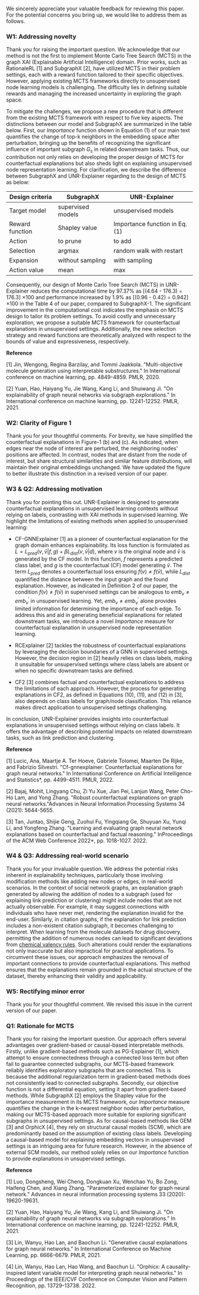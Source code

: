 We sincerely appreciate your valuable feedback for reviewing this paper. For the potential concerns you bring up, we would like to address them as follows.

### W1: Addressing novelty

Thank you for raising the important question. We acknowledge that our method is not the first to implement Monte Carlo Tree Search (MCTS) in the graph XAI (Explainable Artificial Intelligence) domain. Prior works, such as RationaleRL [1] and SubgraphX [2], have utilized MCTS in their problem settings, each with a reward function tailored to their specific objectives. However, applying existing MCTS frameworks directly to unsupervised node learning models is challenging. The difficulty lies in defining suitable rewards and managing the increased uncertainty in exploring the graph space.

To mitigate the challenges, we propose a new procedure that is different from the existing MCTS framework with respect to five key aspects. The distinctions between our model and SubgraphX are summarized in the table below.
First, our $Importance$ function shown in Equation (1) of our main text quantifies the change of top-k neighbors in the embedding space after perturbation, bringing up the benefits of recognizing the significant influence of important subgraph $G_s$ in related downstream tasks. Thus, our contribution not only relies on developing the proper design of MCTS for counterfactual explanations but also sheds light on explaining unsupervised node representation learning. For clarification, we describe the difference between SubgraphX and UNR-Explainer regarding to the design of MCTS as below:

| Design criteria        | SubgraphX          |   UNR-Explainer                |
|------------------------|--------------------|--------------------------------|
| Target model           | supervised models  | unsupervised models            |
| Reward function        | Shapley value      | Importance function in Eq. (1) |
| Action                 | to prune           | to add                         |
| Selection              | argmax             | random walk with restart       |
| Expansion              | without sampling   | with sampling                  |
| Action value           | mean               | max                            |

Consequently, our design of Monte Carlo Tree Search (MCTS) in UNR-Explainer reduces the computational time by 97.37\% as [(4.64 - 176.3) ÷ 176.3] ×100 and performance increased by 1.9\% as [(0.96 - 0.42) ÷ 0.942] ×100 in the Table 4 of our paper, compared to SubgraphX-1. The significant improvement in the computational cost indicates the emphasis on MCTS design to tailor its problem settings. To avoid costly and unnecessary exploration, we propose a suitable MCTS framework for counterfactual explanations in unsupervised settings. Additionally, the new selection strategy and reward functions are theoretically analyzed with respect to the bounds of value and expressiveness, respectively.

 **Reference** 
 
[1] Jin, Wengong, Regina Barzilay, and Tommi Jaakkola. "Multi-objective molecule generation using interpretable substructures." In International conference on machine learning, pp. 4849-4859. PMLR, 2020.

[2] Yuan, Hao, Haiyang Yu, Jie Wang, Kang Li, and Shuiwang Ji. "On explainability of graph neural networks via subgraph explorations." In International conference on machine learning, pp. 12241-12252. PMLR, 2021.

### W2: Clarity of Figure 1

Thank you for your thoughtful comments. For brevity, we have simplified the counterfactual explanations in Figure-1 (b) and (c). As indicated, when edges near the node of interest are perturbed, the neighboring nodes' positions are affected. In contrast, nodes that are distant from the node of interest, but share structural similarities and similar feature distributions, will maintain their original embeddings unchanged. We have updated the figure to better illustrate this distinction in a revised version of our paper.

### W3 & Q2: Addressing motivation

Thank you for pointing this out. UNR-Explainer is designed to generate counterfactual explanations in unsupervised learning contexts without relying on labels, contrasting with XAI methods in supervised learning. We highlight the limitations of existing methods when applied to unsupervised learning:

- CF-GNNExplainer [1] as a pioneer of counterfactual explanation for the graph domain enhances explainability. Its loss function is formulated as 
 $L = L_{pred}(v, \bar{v}| f, g) + βL_{dist}(v,  \bar{v} | d)$, where $v$ is the original node and $\bar{v}$ is generated by the CF model. In this function, $f$ represents a predicted class label, and $g$ is the counterfactual (CF) model generating $\bar{v}$. The term $L_{pred}$ denotes a counterfactual loss ensuring $f(v) \neq f(\bar{v})$, while $L_{dist}$ quantified the distance between the input graph and the found explanation. However, as indicated in Definition 2 of our paper, the condition $f(v) \neq f(\bar{v})$ in supervised settings can be analogous to $emb_{v} \neq emb_{v}^{\prime}$ in unsupervised learning. Yet, $emb_{v} \neq emb_{v}^{\prime}$ alone provides limited information for determining the importance of each edge.  To address this and aid in generating beneficial explanations for related downstream tasks, we introduce a novel $Importance$ measure for counterfactual explanation in unsupervised node representation learning.

- RCExplainer [2] tackles the robustness of counterfactual explanations by leveraging the decision boundaries of a GNN in supervised settings. However, the decision region in [2] heavily relies on class labels, making it unsuitable for unsupervised settings where class labels are absent or when no specific downstream tasks are defined.

- CF2 [3] combines factual and counterfactual explanations to address the limitations of each approach. However, the process for generating explanations in CF2, as defined in Equations (10), (11), and (12) in [3], also depends on class labels for graph/node classification. This reliance makes direct application to unsupervised settings challenging.

In conclusion, UNR-Explainer provides insights into counterfactual explanations in unsupervised settings without relying on class labels. It offers the advantage of describing potential impacts on related downstream tasks, such as link prediction and clustering.

 **Reference**
 
[1] Lucic, Ana, Maartje A. Ter Hoeve, Gabriele Tolomei, Maarten De Rijke, and Fabrizio Silvestri. "Cf-gnnexplainer: Counterfactual explanations for graph neural networks." In International Conference on Artificial Intelligence and Statistics*, pp. 4499-4511. PMLR, 2022.

[2] Bajaj, Mohit, Lingyang Chu, Zi Yu Xue, Jian Pei, Lanjun Wang, Peter Cho-Ho Lam, and Yong Zhang. "Robust counterfactual explanations on graph neural networks."Advances in Neural Information Processing Systems 34 (2021): 5644-5655.

[3] Tan, Juntao, Shijie Geng, Zuohui Fu, Yingqiang Ge, Shuyuan Xu, Yunqi Li, and Yongfeng Zhang. "Learning and evaluating graph neural network explanations based on counterfactual and factual reasoning." InProceedings of the ACM Web Conference 2022*, pp. 1018-1027. 2022.

### W4 \& Q3: Addressing real-world scenario

Thank you for your invaluable question. We address the potential risks inherent in explainability techniques, particularly those involving modification methods like adding new nodes or edges, in real-world scenarios. In the context of social network graphs, an explanation graph generated by allowing the addition of nodes to a subgraph (used for explaining link prediction or clustering) might include nodes that are not actually observable. For example, it may suggest connections with individuals who have never met, rendering the explanation invalid for the end-user. Similarly, in citation graphs, if the explanation for link prediction includes a non-existent citation subgraph, it becomes challenging to interpret. When learning from the molecule datasets for drug discovery, permitting the addition of numerous nodes can lead to significant deviations from [chemical valency rules](https://en.wikipedia.org/wiki/Valence_(chemistry)). Such alterations could render the explanations not only inaccurate but also impractical for practical applications. To circumvent these issues, our approach emphasizes the removal of important connections to provide counterfactual explanations. This method ensures that the explanations remain grounded in the actual structure of the dataset, thereby enhancing their validity and applicability.


### W5: Rectifying minor error

Thank you for your thoughtful comment. We revised this issue in the current version of our paper. 

### Q1: Rationale for MCTS

Thank you for raising the important question. Our approach offers several advantages over gradient-based or causal-based interpretable methods. Firstly, unlike gradient-based methods such as PG-Explainer [1], which attempt to ensure connectedness through a connected loss term but often fail to guarantee connected subgraphs, our MCTS-based framework reliably identifies exploratory subgraphs that are connected. This is because the additional regularization term in gradient-based methods does not consistently lead to connected subgraphs. Secondly, our objective function is not a differential equation, setting it apart from gradient-based methods. While SubgraphX [2] employs the Shapley value for the importance measurement in its MCTS framework, our $Importance$ measure quantifies the change in the k-nearest neighbor nodes after perturbation, making our MCTS-based approach more suitable for exploring significant subgraphs in unsupervised settings.
As for causal-based methods like GEM [3] and OrphicX [4], they rely on structural causal models (SCM), which are predominantly based on the assumption of existing class labels. Developing a causal-based model for explaining embedding vectors in unsupervised settings is an intriguing area for future research. However, in the absence of external SCM models, our method solely relies on our $Importance$ function to provide explanations in unsupervised settings.

**Reference**

[1] Luo, Dongsheng, Wei Cheng, Dongkuan Xu, Wenchao Yu, Bo Zong, Haifeng Chen, and Xiang Zhang. "Parameterized explainer for graph neural network." Advances in neural information processing systems 33 (2020): 19620-19631.

[2] Yuan, Hao, Haiyang Yu, Jie Wang, Kang Li, and Shuiwang Ji. "On explainability of graph neural networks via subgraph explorations." In International conference on machine learning, pp. 12241-12252. PMLR, 2021.

[3] Lin, Wanyu, Hao Lan, and Baochun Li. "Generative causal explanations for graph neural networks." In International Conference on Machine Learning, pp. 6666-6679. PMLR, 2021.

[4] Lin, Wanyu, Hao Lan, Hao Wang, and Baochun Li. "Orphicx: A causality-inspired latent variable model for interpreting graph neural networks." In Proceedings of the IEEE/CVF Conference on Computer Vision and Pattern Recognition, pp. 13729-13738. 2022.
